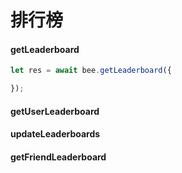 # 排行榜

#### getLeaderboard

```typescript
let res = await bee.getLeaderboard({

});
```

#### getUserLeaderboard

#### updateLeaderboards

#### getFriendLeaderboard

